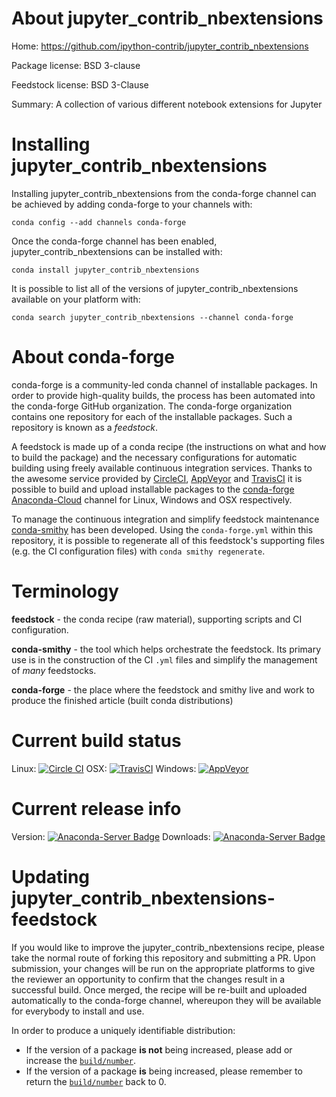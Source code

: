 About jupyter_contrib_nbextensions
==================================

Home: https://github.com/ipython-contrib/jupyter_contrib_nbextensions

Package license: BSD 3-clause

Feedstock license: BSD 3-Clause

Summary: A collection of various different notebook extensions for Jupyter



Installing jupyter_contrib_nbextensions
=======================================

Installing jupyter_contrib_nbextensions from the conda-forge channel can be achieved by adding conda-forge to your channels with:

```
conda config --add channels conda-forge
```

Once the conda-forge channel has been enabled, jupyter_contrib_nbextensions can be installed with:

```
conda install jupyter_contrib_nbextensions
```

It is possible to list all of the versions of jupyter_contrib_nbextensions available on your platform with:

```
conda search jupyter_contrib_nbextensions --channel conda-forge
```


About conda-forge
=================

conda-forge is a community-led conda channel of installable packages.
In order to provide high-quality builds, the process has been automated into the
conda-forge GitHub organization. The conda-forge organization contains one repository
for each of the installable packages. Such a repository is known as a *feedstock*.

A feedstock is made up of a conda recipe (the instructions on what and how to build
the package) and the necessary configurations for automatic building using freely
available continuous integration services. Thanks to the awesome service provided by
[CircleCI](https://circleci.com/), [AppVeyor](http://www.appveyor.com/)
and [TravisCI](https://travis-ci.org/) it is possible to build and upload installable
packages to the [conda-forge](https://anaconda.org/conda-forge)
[Anaconda-Cloud](http://docs.anaconda.org/) channel for Linux, Windows and OSX respectively.

To manage the continuous integration and simplify feedstock maintenance
[conda-smithy](http://github.com/conda-forge/conda-smithy) has been developed.
Using the ``conda-forge.yml`` within this repository, it is possible to regenerate all of
this feedstock's supporting files (e.g. the CI configuration files) with ``conda smithy regenerate``.


Terminology
===========

**feedstock** - the conda recipe (raw material), supporting scripts and CI configuration.

**conda-smithy** - the tool which helps orchestrate the feedstock.
                   Its primary use is in the construction of the CI ``.yml`` files
                   and simplify the management of *many* feedstocks.

**conda-forge** - the place where the feedstock and smithy live and work to
                  produce the finished article (built conda distributions)

Current build status
====================

Linux: [![Circle CI](https://circleci.com/gh/conda-forge/jupyter_contrib_nbextensions-feedstock.svg?style=svg)](https://circleci.com/gh/conda-forge/jupyter_contrib_nbextensions-feedstock)
OSX: [![TravisCI](https://travis-ci.org/conda-forge/jupyter_contrib_nbextensions-feedstock.svg?branch=master)](https://travis-ci.org/conda-forge/jupyter_contrib_nbextensions-feedstock)
Windows: [![AppVeyor](https://ci.appveyor.com/api/projects/status/github/conda-forge/jupyter-contrib-nbextensions-feedstock?svg=True)](https://ci.appveyor.com/project/conda-forge/jupyter-contrib-nbextensions-feedstock/branch/master)

Current release info
====================
Version: [![Anaconda-Server Badge](https://anaconda.org/conda-forge/jupyter_contrib_nbextensions/badges/version.svg)](https://anaconda.org/conda-forge/jupyter_contrib_nbextensions)
Downloads: [![Anaconda-Server Badge](https://anaconda.org/conda-forge/jupyter_contrib_nbextensions/badges/downloads.svg)](https://anaconda.org/conda-forge/jupyter_contrib_nbextensions)


Updating jupyter_contrib_nbextensions-feedstock
===============================================

If you would like to improve the jupyter_contrib_nbextensions recipe, please take the normal
route of forking this repository and submitting a PR. Upon submission, your changes will
be run on the appropriate platforms to give the reviewer an opportunity to confirm that the
changes result in a successful build. Once merged, the recipe will be re-built and uploaded
automatically to the conda-forge channel, whereupon they will be available for everybody to
install and use.

In order to produce a uniquely identifiable distribution:
 * If the version of a package **is not** being increased, please add or increase
   the [``build/number``](http://conda.pydata.org/docs/building/meta-yaml.html#build-number-and-string).
 * If the version of a package **is** being increased, please remember to return
   the [``build/number``](http://conda.pydata.org/docs/building/meta-yaml.html#build-number-and-string)
   back to 0.
